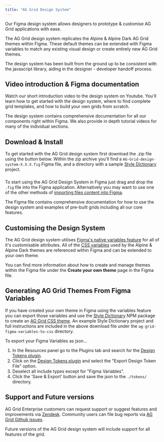 ```yaml
---
title: "AG Grid Design System"
---
```


Our Figma design system allows designers to prototype & customise AG Grid applications with ease.

<image-caption src="ag-grid-design-system/resources/FDS-Example.png" alt="AG Grid Design System" constrained="false" centered="true" toggledarkmode="true"></image-caption>

The AG Grid design system replicates the Alpine & Alpine Dark AG Grid themes within Figma. These default themes can be extended with Figma variables to match any existing visual design or create entirely new AG Grid themes.

The design system has been built from the ground up to be consistent with the javascript library, aiding in the designer - developer handoff process.

<download-ds-button></download-ds-button>

## Video introduction & Figma documentation

<video-section id="eyXUr3fYRYM" title="Introducing the AG Grid Figma Design System">
  <p class="font-size-responsive">Watch our short introduction video to the design system on Youtube. You'll learn how to get started with the design system, where to find complete grid templates, and how to build your own grids from scratch.</p>
  <p class="font-size-responsive">The design system contains comprehensive documentation for all our components right within Figma. We also provide in depth tutorial videos for many of the individual sections.</p>
</video-section>

## Download & Install

To get started with the AG Grid design system first download the .zip file using the button below. Within the zip archive you'll find a `AG-Grid-design-system-X.X.X.fig` Figma file, and a directory with a sample [Style Dictionary](https://amzn.github.io/style-dictionary/#/) project.

<div style="margin-bottom: 24px;">
  <download-ds-button></download-ds-button>
</div>

To start using the AG Grid Design System in Figma just drag and drop the `.fig` file into the Figma application. Alternatively you may want to use one of the other methods of [importing files content into Figma](https://help.figma.com/hc/en-us/articles/360041003114-Import-files-into-Figma).

The Figma file contains comprehensive documentation for how to use the design system and examples of pre-built grids including all our core features.

## Customising the Design System

The AG Grid design system utilises [Figma's native variables feature](https://help.figma.com/hc/en-us/articles/15339657135383-Guide-to-variables-in-Figma) for all of it's customisable attributes. All of the [CSS variables](/global-style-customisation-variables/) used by the Alpine & Alpine Dark themes are referenced within Figma and can be extended to your own theme.

You can find more information about how to create and manage themes within the Figma file under the **Create your own theme** page in the Figma file.

<image-caption src="ag-grid-design-system/resources/FDS-themes.png" alt="Figma Variable Theming" constrained="false" centered="true" toggledarkmode="true"></image-caption>

## Generating AG Grid Themes From Figma Variables

If you have created your own theme in Figma using the variables feature you can export those variables and use the [Style Dictionary](https://amzn.github.io/style-dictionary/#/) NPM package to create an [AG Grid CSS theme](/themes/). An example Style Dictionary project and full instructions are included in the above download file under the `ag-grid-figma-variables-to-css` directory.

To export your Figma Variables as json...

1. In the Resources panel go to the Plugins tab and search for the [Design Tokens plugin](https://www.figma.com/community/plugin/888356646278934516/Design-Tokens).
2. Click on the [Design Tokens plugin](https://www.figma.com/community/plugin/888356646278934516/Design-Tokens) and select the "Export Design Token File" option.
3. Deselect all include types except for "Figma Variables".
4. Click the 'Save & Export' button and save the json to the `./tokens/` directory.

<image-caption src="ag-grid-design-system/resources/FDS-export-variables.png" alt="Export Figma Variables" constrained="false" centered="true" toggledarkmode="true"></image-caption>

## Support and Future versions

AG Grid Enterprise customers can request support or suggest features and improvements via [Zendesk](https://ag-grid.zendesk.com/hc/en-us). Community users can file bug reports via [AG Grid Github issues](https://github.com/ag-grid/ag-grid/issues).

Future versions of the AG Grid design system will include support for all features of the grid.
